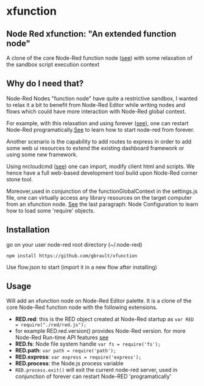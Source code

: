 # xfunction
## Node Red xfunction: "An extended function node"
A clone of the core Node-Red function node ([see](https://github.com/node-red/node-red/blob/master/nodes/core/core/80-function.js)) with some relaxation of the sandbox script execution context

## Why do I need that?
Node-Red Nodes "function node" have quite a restrictive sandbox, I wanted to relax it a bit to benefit from Node-Red Editor while writing nodes and flows which could have more interaction with Node-Red global context.

For example, with this relaxation and using forever ([see](https://github.com/foreverjs/forever)), one can restart Node-Red programatically.[See](https://gist.github.com/gbrault/e87331911a79fdc7821c54f4991259d6) to learn how to start node-red from forever.

Another scenario is the capability to add routes to express in order to add some web ui resources to extend the existing dashboard framework or using some new framework.

Using nrcloudcmd ([see](https://github.com/gbrault/nrcloudcmd)) one can import, modify client html and scripts. We hence have a full web-based development tool build upon Node-Red corner stone tool.

Moreover,used in conjunction of the functionGlobalContext in the settings.js file, one can virtually access any library resources on the target computer from an xfunction node. [See](https://nodered.org/docs/configuration) the last paragraph: Node Configuration to learn how to load some 'require' objects.

## Installation
go on your user node-red root directory (~/.node-red)
```
npm install https://github.com/gbrault/xfunction
```

Use flow.json to start (import it in a new flow after installing)

## Usage
Will add an xfunction node on Node-Red Editor palette.
It is a clone of the core Node-Red function node with the following extensions.
* **RED.red**: this is the RED object created at Node-Red startup as ```var RED = require("./red/red.js");```
* for example RED.red.version() provides Node-Red version. for more Node-Red Run-time API features [see](http://nodered.org/docs/api/runtime/api)
* **RED.fs**: Node file system handle  ```var fs = require('fs');```
* **RED.path**: ```var path = require('path');```
* **RED.express**: ```var express = require('express');```
* **RED.process**: the Node.js process variable
* ```RED.process.exit()``` will exit the current node-red server, used in conjunction of forever can restart Node-RED 'programatically'
